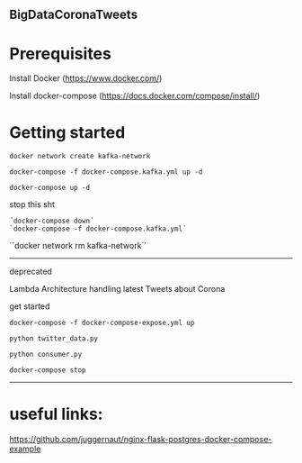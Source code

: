 ## BigDataCoronaTweets

# Prerequisites 

Install Docker (https://www.docker.com/)

Install docker-compose (https://docs.docker.com/compose/install/)

# Getting started 

 `docker network create kafka-network`
  
  
  `docker-compose -f docker-compose.kafka.yml up -d`
  
  
  `docker-compose up -d`

stop this sht

    ´docker-compose down´
    `docker-compose -f docker-compose.kafka.yml´

  ´`docker network rm kafka-network´´



---------------------------------------------------------------

deprecated

Lambda Architecture handling latest Tweets about Corona


  get started

  `docker-compose -f docker-compose-expose.yml up`
  
  `python twitter_data.py`

  `python consumer.py`


  `docker-compose stop`
  
  
---------------------------------------------
# useful links:

https://github.com/juggernaut/nginx-flask-postgres-docker-compose-example


